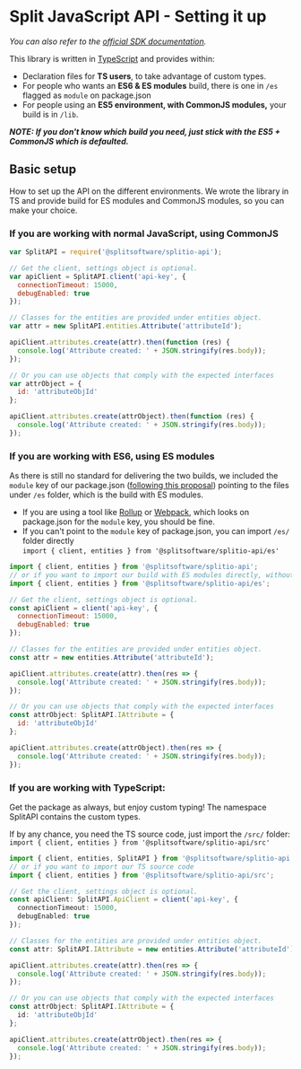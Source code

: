 # Split JavaScript API - Setting it up
_You can also refer to the [official SDK documentation](http://docs.split.io/docs/sdk-overview)._

This library is written in [TypeScript](https://www.typescriptlang.org/) and provides within:
  - Declaration files for **TS users**, to take advantage of custom types.
  - For people who wants an **ES6 & ES modules** build, there is one in `/es` flagged as `module` on package.json
  - For people using an **ES5 environment, with CommonJS modules,** your build is in `/lib`. 

***NOTE: If you don't know which build you need, just stick with the ES5 + CommonJS which is defaulted.***

## Basic setup
How to set up the API on the different environments. 
We wrote the library in TS and provide build for ES modules and CommonJS modules, so you can make your choice.

### If you are working with normal JavaScript, using CommonJS

```JavaScript
var SplitAPI = require('@splitsoftware/splitio-api');

// Get the client, settings object is optional.
var apiClient = SplitAPI.client('api-key', {
  connectionTimeout: 15000,
  debugEnabled: true
});

// Classes for the entities are provided under entities object.
var attr = new SplitAPI.entities.Attribute('attributeId');

apiClient.attributes.create(attr).then(function (res) {
  console.log('Attribute created: ' + JSON.stringify(res.body));
});

// Or you can use objects that comply with the expected interfaces
var attrObject = {
  id: 'attributeObjId'
};

apiClient.attributes.create(attrObject).then(function (res) {
  console.log('Attribute created: ' + JSON.stringify(res.body));
});
```

### If you are working with ES6, using ES modules
As there is still no standard for delivering the two builds, we included the `module` key of our package.json ([following this proposal](https://github.com/rollup/rollup/wiki/pkg.module))
pointing to the files under `/es` folder, which is the build with ES modules. 

* If you are using a tool like [Rollup](https://rollupjs.org/) or [Webpack](https://webpack.js.org/), which looks on package.json for the       `module` key, you should be fine.
* If you can't point to the `module` key of package.json, you can import `/es/` folder directly  
  `import { client, entities } from '@splitsoftware/splitio-api/es'`

```JavaScript
import { client, entities } from '@splitsoftware/splitio-api';
// or if you want to import our build with ES modules directly, without support for package.json module key
import { client, entities } from '@splitsoftware/splitio-api/es';

// Get the client, settings object is optional.
const apiClient = client('api-key', {
  connectionTimeout: 15000,
  debugEnabled: true
});

// Classes for the entities are provided under entities object.
const attr = new entities.Attribute('attributeId');

apiClient.attributes.create(attr).then(res => {
  console.log('Attribute created: ' + JSON.stringify(res.body));
});

// Or you can use objects that comply with the expected interfaces
const attrObject: SplitAPI.IAttribute = {
  id: 'attributeObjId'
};

apiClient.attributes.create(attrObject).then(res => {
  console.log('Attribute created: ' + JSON.stringify(res.body));
});
```

### If you are working with TypeScript:
Get the package as always, but enjoy custom typing! The namespace SplitAPI contains
the custom types.

If by any chance, you need the TS source code, just import the `/src/` folder:  
`import { client, entities } from '@splitsoftware/splitio-api/src'`

```TypeScript
import { client, entities, SplitAPI } from '@splitsoftware/splitio-api';
// or if you want to import our TS source code
import { client, entities } from '@splitsoftware/splitio-api/src';

// Get the client, settings object is optional.
const apiClient: SplitAPI.ApiClient = client('api-key', {
  connectionTimeout: 15000,
  debugEnabled: true
});

// Classes for the entities are provided under entities object.
const attr: SplitAPI.IAttribute = new entities.Attribute('attributeId');

apiClient.attributes.create(attr).then(res => {
  console.log('Attribute created: ' + JSON.stringify(res.body));
});

// Or you can use objects that comply with the expected interfaces
const attrObject: SplitAPI.IAttribute = {
  id: 'attributeObjId'
};

apiClient.attributes.create(attrObject).then(res => {
  console.log('Attribute created: ' + JSON.stringify(res.body));
});
```
